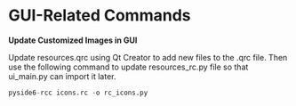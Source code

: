 
# GUI-Related Commands

**Update Customized Images in GUI**

Update resources.qrc using Qt Creator to add new files to the .qrc file. Then use the following command to update resources_rc.py file so that ui_main.py can import it later.
```python
pyside6-rcc icons.rc -o rc_icons.py
